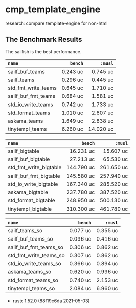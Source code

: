 # cmp_template_engine
research: compare template-engine for non-html

## The Benchmark Results

The sailfish is the best performance.

|         `name`          |   `bench`   |   `:musl`   |
|:------------------------|------------:|------------:|
| sailf_buf_teams         |    0.243 uc |    0.745 uc |
| sailf_teams             |    0.296 uc |    0.445 uc |
| std_fmt_write_teams     |    0.645 uc |    1.710 uc |
| sailf_buf_fmt_teams     |    0.684 uc |    1.581 uc |
| std_io_write_teams      |    0.742 uc |    1.733 uc |
| std_format_teams        |    1.010 uc |    2.607 uc |
| askama_teams            |    1.649 uc |    2.838 uc |
| tinytempl_teams         |    6.260 uc |   14.020 uc |

|         `name`          |   `bench`   |   `:musl`   |
|:------------------------|------------:|------------:|
| sailf_bigtable          |   16.231 uc |   15.607 uc |
| sailf_buf_bigtable      |   27.213 uc |   65.530 uc |
| std_fmt_write_bigtable  |  144.790 uc |  261.650 uc |
| sailf_buf_fmt_bigtable  |  145.580 uc |  257.940 uc |
| std_io_write_bigtable   |  167.340 uc |  285.520 uc |
| askama_bigtable         |  237.780 uc |  387.520 uc |
| std_format_bigtable     |  248.950 uc |  500.130 uc |
| tinytempl_bigtable      |  310.300 uc |  461.780 uc |

|         `name`          |   `bench`   |   `:musl`   |
|:------------------------|------------:|------------:|
| sailf_teams_so          |    0.077 uc |    0.355 uc |
| sailf_buf_teams_so      |    0.096 uc |    0.416 uc |
| sailf_buf_fmt_teams_so  |    0.306 uc |    0.862 uc |
| std_fmt_write_teams_so  |    0.307 uc |    0.862 uc |
| std_io_write_teams_so   |    0.366 uc |    0.894 uc |
| askama_teams_so         |    0.620 uc |    0.996 uc |
| std_format_teams_so     |    0.740 uc |    2.153 uc |
| tinytempl_teams_so      |    2.084 uc |    6.960 uc |

- rustc 1.52.0 (88f19c6da 2021-05-03)
